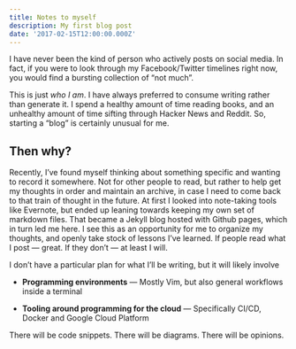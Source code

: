 ```yaml
---
title: Notes to myself
description: My first blog post
date: '2017-02-15T12:00:00.000Z'
---
```


I have never been the kind of person who actively posts on social media. In
fact, if you were to look through my Facebook/Twitter timelines right now, you
would find a bursting collection of “not much”.

This is just *who I am*. I have always preferred to consume writing rather than
generate it. I spend a healthy amount of time reading books, and an unhealthy
amount of time sifting through Hacker News and Reddit. So, starting a “blog” is
certainly unusual for me.

## Then why?

Recently, I’ve found myself thinking about something specific and wanting to
record it somewhere. Not for other people to read, but rather to help get my
thoughts in order and maintain an archive, in case I need to come back to that
train of thought in the future. At first I looked into note-taking tools like
Evernote, but ended up leaning towards keeping my own set of markdown files.
That became a Jekyll blog hosted with Github pages, which in turn led me here.
I see this as an opportunity for me to organize my thoughts, and openly take
stock of lessons I’ve learned. If people read what I post — great. If they
don’t — at least I will.

I don’t have a particular plan for what I’ll be writing, but it will likely
involve

* **Programming environments** — Mostly Vim, but also general workflows inside
  a terminal

* **Tooling around programming for the cloud** — Specifically CI/CD, Docker and
  Google Cloud Platform

There will be code snippets. There will be diagrams. There will be opinions.
